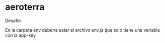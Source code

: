 # aeroterra
Desafío

En la carpeta env 
debería estar el archivo env.js que solo tiene una variable con la app-key